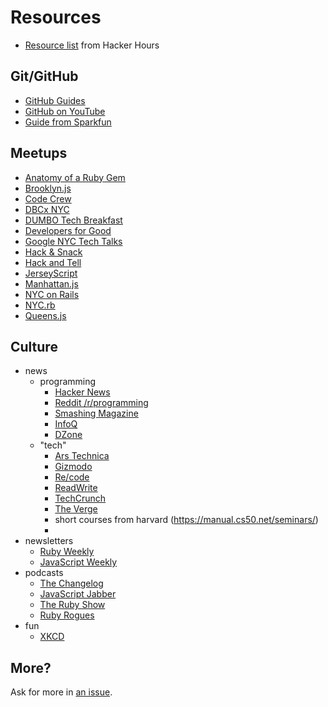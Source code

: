 # Resources

* [Resource list](http://hackerhours.org/resources.html) from Hacker Hours

## Git/GitHub

* [GitHub Guides](https://guides.github.com)
* [GitHub on YouTube](https://www.youtube.com/user/GitHubGuides/playlists)
* [Guide from Sparkfun](https://learn.sparkfun.com/tutorials/using-github-to-share-with-sparkfun/)

## Meetups

* [Anatomy of a Ruby Gem](http://www.meetup.com/Anatomy-of-a-Ruby-Gem/)
* [Brooklyn.js](https://twitter.com/brooklyn_js)
* [Code Crew](http://codecrew.co)
* [DBCx NYC](http://www.meetup.com/DBCx-NYC/)
* [DUMBO Tech Breakfast](http://www.meetup.com/DUMBO-Tech-Breakfast/)
* [Developers for Good](http://www.meetup.com/Developers-for-Good/)
* [Google NYC Tech Talks](http://www.meetup.com/google-nyc-tech-talks/)
* [Hack & Snack](http://www.meetup.com/Hack-Snack/)
* [Hack and Tell](http://www.meetup.com/hack-and-tell/)
* [JerseyScript](http://www.meetup.com/jerseyscript/)
* [Manhattan.js](https://twitter.com/manhattan_js)
* [NYC on Rails](http://www.meetup.com/nyc-on-rails/)
* [NYC.rb](http://www.meetup.com/NYC-rb/)
* [Queens.js](https://twitter.com/queens_js)

## Culture

* news
    * programming
        * [Hacker News](https://news.ycombinator.com/)
        * [Reddit /r/programming](http://www.reddit.com/r/programming/)
        * [Smashing Magazine](http://www.smashingmagazine.com/)
        * [InfoQ](http://www.infoq.com/)
        * [DZone](http://www.dzone.com/)
    * "tech"
        * [Ars Technica](http://arstechnica.com/)
        * [Gizmodo](http://gizmodo.com/)
        * [Re/code](http://recode.net/)
        * [ReadWrite](http://readwrite.com/)
        * [TechCrunch](http://techcrunch.com/)
        * [The Verge](http://theverge.com/)
        * short courses from harvard (https://manual.cs50.net/seminars/)
        * 
* newsletters
    * [Ruby Weekly](http://rubyweekly.com/)
    * [JavaScript Weekly](http://javascriptweekly.com/)
* podcasts
    * [The Changelog](http://thechangelog.com/)
    * [JavaScript Jabber](http://javascriptjabber.com/)
    * [The Ruby Show](https://itunes.apple.com/us/podcast/the-ruby-show/id265693109?mt=2)
    * [Ruby Rogues](https://itunes.apple.com/us/podcast/the-ruby-rogues/id705335155?mt=2)
* fun
    * [XKCD](http://www.xkcd.com/)

## More?

Ask for more in [an issue](https://github.com/cuny-nytech/syllabus/issues/new).
